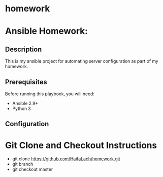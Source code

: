 # homework
# Ansible Homework: 

## Description
This is my ansible project for automating server configuration as part of my homework. 

## Prerequisites
Before running this playbook, you will need:
- Ansible 2.9+
- Python 3
## Configuration
# Git Clone and Checkout Instructions
   - git clone https://github.com/HaifaLach/homework.git
   - git branch
   - git checkout master
